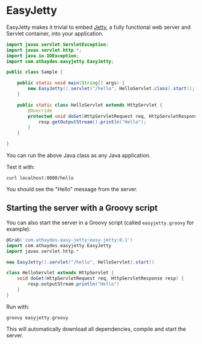 # EasyJetty

EasyJetty makes it trivial to embed [Jetty](http://www.eclipse.org/jetty/),
a fully functional web server and Servlet container, into your application.

```java
import javax.servlet.ServletException;
import javax.servlet.http.*;
import java.io.IOException;
import com.athaydes.easyjetty.EasyJetty;

public class Sample {

    public static void main(String[] args) {
        new EasyJetty().servlet("/hello", HelloServlet.class).start();
    }

    public static class HelloServlet extends HttpServlet {
        @Override
        protected void doGet(HttpServletRequest req, HttpServletResponse resp) throws ServletException, IOException {
            resp.getOutputStream().println("Hello");
        }
    }

}
```

You can run the above Java class as any Java application.

Test it with:

```
curl localhost:8080/hello
```

You should see the "Hello" message from the server.


## Starting the server with a Groovy script

You can also start the server in a Groovy script (called `easyjetty.groovy` for example):

```groovy
@Grab('com.athaydes.easy-jetty:easy-jetty:0.1')
import com.athaydes.easyjetty.EasyJetty
import javax.servlet.http.*

new EasyJetty().servlet("/hello", HelloServlet).start()

class HelloServlet extends HttpServlet {
    void doGet(HttpServletRequest req, HttpServletResponse resp) {
        resp.outputStream.println("Hello")
    }
}
```

Run with:

```
groovy easyjetty.groovy
```

This will automatically download all dependencies, compile and start the server.
